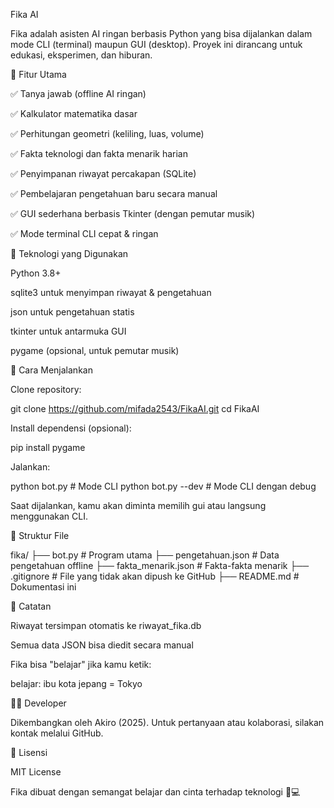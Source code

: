 Fika AI

Fika adalah asisten AI ringan berbasis Python yang bisa dijalankan dalam mode CLI (terminal) maupun GUI (desktop). Proyek ini dirancang untuk edukasi, eksperimen, dan hiburan.

🎯 Fitur Utama

✅ Tanya jawab (offline AI ringan)

✅ Kalkulator matematika dasar

✅ Perhitungan geometri (keliling, luas, volume)

✅ Fakta teknologi dan fakta menarik harian

✅ Penyimpanan riwayat percakapan (SQLite)

✅ Pembelajaran pengetahuan baru secara manual

✅ GUI sederhana berbasis Tkinter (dengan pemutar musik)

✅ Mode terminal CLI cepat & ringan

🧠 Teknologi yang Digunakan

Python 3.8+

sqlite3 untuk menyimpan riwayat & pengetahuan

json untuk pengetahuan statis

tkinter untuk antarmuka GUI

pygame (opsional, untuk pemutar musik)

🔧 Cara Menjalankan

Clone repository:

git clone https://github.com/mifada2543/FikaAI.git
cd FikaAI

Install dependensi (opsional):

pip install pygame

Jalankan:

python bot.py          # Mode CLI
python bot.py --dev    # Mode CLI dengan debug

Saat dijalankan, kamu akan diminta memilih gui atau langsung menggunakan CLI.

📂 Struktur File

fika/
├── bot.py                # Program utama
├── pengetahuan.json      # Data pengetahuan offline
├── fakta_menarik.json    # Fakta-fakta menarik
├── .gitignore            # File yang tidak akan dipush ke GitHub
├── README.md             # Dokumentasi ini

📌 Catatan

Riwayat tersimpan otomatis ke riwayat_fika.db

Semua data JSON bisa diedit secara manual

Fika bisa "belajar" jika kamu ketik:

belajar: ibu kota jepang = Tokyo

🧑‍💻 Developer

Dikembangkan oleh Akiro (2025). Untuk pertanyaan atau kolaborasi, silakan kontak melalui GitHub.

📄 Lisensi

MIT License

Fika dibuat dengan semangat belajar dan cinta terhadap teknologi 🧠💻

